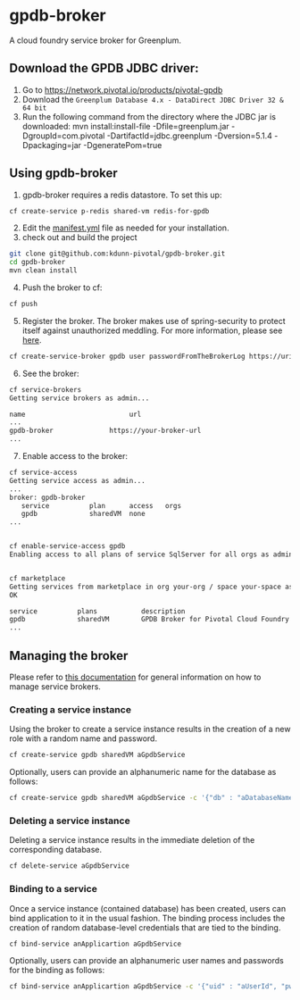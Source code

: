 # gpdb-broker
A cloud foundry service broker for Greenplum.

## Download the GPDB JDBC driver:
1. Go to https://network.pivotal.io/products/pivotal-gpdb
2. Download the `Greenplum Database 4.x - DataDirect JDBC Driver 32 & 64 bit`
3. Run the following command from the directory where the JDBC jar is downloaded:
    mvn install:install-file -Dfile=greenplum.jar -DgroupId=com.pivotal -DartifactId=jdbc.greenplum -Dversion=5.1.4 -Dpackaging=jar -DgeneratePom=true

## Using gpdb-broker
1. gpdb-broker requires a redis datastore. To set this up:
  ```bash
  cf create-service p-redis shared-vm redis-for-gpdb
  ```
2. Edit the [manifest.yml](https://github.com/cf-platform-eng/ms-sql-server-broker/blob/master/gpdb-broker/manifest.yml) file as needed for your  installation.
1. check out and build the project
  ```bash
  git clone git@github.com:kdunn-pivotal/gpdb-broker.git
  cd gpdb-broker
  mvn clean install  
  ```
4. Push the broker to cf:
  ```bash
  cf push
  ```
5. Register the broker. The broker makes use of spring-security to protect itself against unauthorized meddling. For more information, please see [here](https://github.com/cloudfoundry-community/spring-boot-cf-service-broker#security).
  ```bash
  cf create-service-broker gpdb user passwordFromTheBrokerLog https://uri.of.your.broker.app
  ```
6. See the broker:
  ```bash
  cf service-brokers
  Getting service brokers as admin...
  
  name                          url
  ...
  gpdb-broker              https://your-broker-url
  ...
  ```
7. Enable access to the broker:
  ```bash
  cf service-access
  Getting service access as admin...
  ...
  broker: gpdb-broker
     service          plan      access   orgs
     gpdb             sharedVM  none
  ...
  
  
  cf enable-service-access gpdb
  Enabling access to all plans of service SqlServer for all orgs as admin...


  cf marketplace
  Getting services from marketplace in org your-org / space your-space as you...
  OK
  
  service          plans           description
  gpdb             sharedVM        GPDB Broker for Pivotal Cloud Foundry
  ...
  ```
  
## Managing the broker
Please refer to [this documentation](https://docs.cloudfoundry.org/services/managing-service-brokers.html) for general information on how to manage service brokers.

### Creating a service instance
Using the broker to create a service instance results in the creation of a new role with a random name and password.
  ```bash
  cf create-service gpdb sharedVM aGpdbService
  ```
Optionally, users can provide an alphanumeric name for the database as follows:
  ```bash
  cf create-service gpdb sharedVM aGpdbService -c '{"db" : "aDatabaseName"}'
  ```
### Deleting a service instance
Deleting a service instance results in the immediate deletion of the corresponding database.
  ```bash
  cf delete-service aGpdbService
  ```
### Binding to a service
Once a service instance (contained database) has been created, users can bind application to it in the usual fashion. The binding process includes the creation of random database-level credentials that are tied to the binding.
  ```bash
  cf bind-service anApplicartion aGpdbService
  ```
Optionally, users can provide an alphanumeric user names and passwords for the binding as follows:
  ```bash
  cf bind-service anApplicartion aGpdbService -c '{"uid" : "aUserId", "pw" : "aValidSqlServerPassword"}'
  ```
